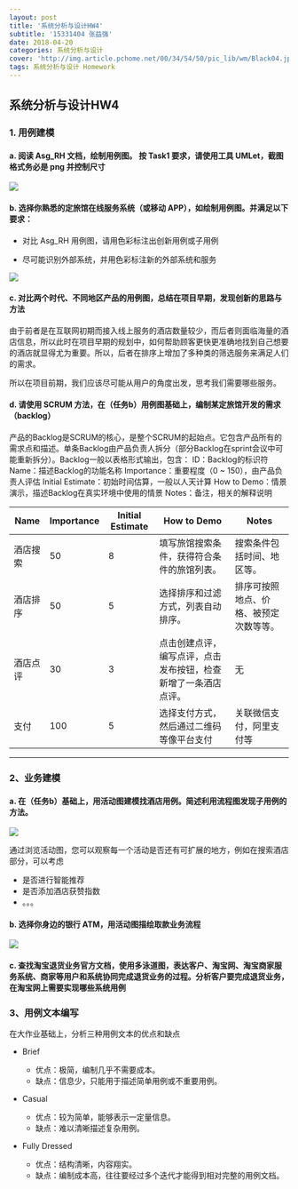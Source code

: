 ```yaml
---
layout: post
title: '系统分析与设计HW4'
subtitle: '15331404 张益强'
date: 2018-04-20
categories: 系统分析与设计  
cover: 'http://img.article.pchome.net/00/34/54/50/pic_lib/wm/Black04.jpg'
tags: 系统分析与设计 Homework
---
```


## 系统分析与设计HW4

### 1. 用例建模
#### a. 阅读 Asg_RH 文档，绘制用例图。 按 Task1 要求，请使用工具 UMLet，截图格式务必是 png 并控制尺寸

![](https://ws1.sinaimg.cn/large/c3af64f1gy1fqlwwt8spnj20xj0phn0s.jpg)


#### b. 选择你熟悉的定旅馆在线服务系统（或移动 APP），如绘制用例图。并满足以下要求：
- 对比 Asg_RH 用例图，请用色彩标注出创新用例或子用例

- 尽可能识别外部系统，并用色彩标注新的外部系统和服务

![](https://ws1.sinaimg.cn/large/c3af64f1gy1fqlwa9mcf5j20jf0pfgom.jpg)



#### c. 对比两个时代、不同地区产品的用例图，总结在项目早期，发现创新的思路与方法

由于前者是在互联网初期而接入线上服务的酒店数量较少，而后者则面临海量的酒店信息，所以此时在项目早期的规划中，如何帮助顾客更快更准确地找到自己想要的酒店就显得尤为重要。所以，后者在排序上增加了多种类的筛选服务来满足人们的需求。

所以在项目前期，我们应该尽可能从用户的角度出发，思考我们需要哪些服务。

#### d. 请使用 SCRUM 方法，在（任务b）用例图基础上，编制某定旅馆开发的需求 （backlog）

产品的Backlog是SCRUM的核心，是整个SCRUM的起始点。它包含产品所有的需求点和描述。单条Backlog由产品负责人拆分（部分Backlog在sprint会议中可能重新拆分）。Backlog一般以表格形式输出，包含：
ID：Backlog的标识符
Name：描述Backlog的功能名称
Importance：重要程度（0 ~ 150），由产品负责人评估
Initial Estimate：初始时间估算，一般以人天计算
How to Demo：情景演示，描述Backlog在真实环境中使用的情景
Notes：备注，相关的解释说明

|  Name| Importance|Initial Estimate|How to Demo| Notes|
|------|------|------|------|------|
|酒店搜索|50| 8|填写旅馆搜索条件，获得符合条件的旅馆列表。|搜索条件包括时间、地区等。|
|酒店排序|50|5|选择排序和过滤方式，列表自动排序。|排序可按照地点、价格、被预定次数等等。|
|酒店点评|30|3| 点击创建点评，编写点评，点击发布按钮，检查新增了一条酒店点评。| 无|
|支付|100|5|选择支付方式，然后通过二维码等像平台支付|关联微信支付，阿里支付等|


------

### 2、业务建模
#### a. 在（任务b）基础上，用活动图建模找酒店用例。简述利用流程图发现子用例的方法。

![](https://ws1.sinaimg.cn/large/c3af64f1gy1fqlx6clqgoj20g40onwey.jpg)

通过浏览活动图，您可以观察每一个活动是否还有可扩展的地方，例如在搜索酒店部分，可以考虑
- 是否进行智能推荐
- 是否添加酒店获赞指数
- 。。。


#### b. 选择你身边的银行 ATM，用活动图描绘取款业务流程
![](https://ws1.sinaimg.cn/large/c3af64f1gy1fqlxn6iglkj20ej0nbaat.jpg)

#### c. 查找淘宝退货业务官方文档，使用多泳道图，表达客户、淘宝网、淘宝商家服务系统、商家等用户和系统协同完成退货业务的过程。分析客户要完成退货业务，在淘宝网上需要实现哪些系统用例



### 3、用例文本编写

在大作业基础上，分析三种用例文本的优点和缺点

- Brief
	- 优点：极简，编制几乎不需要成本。
	- 缺点：信息少，只能用于描述简单用例或不重要用例。

- Casual
	- 优点：较为简单，能够表示一定量信息。
	- 缺点：难以清晰描述复杂用例。

- Fully Dressed
	- 优点：结构清晰，内容翔实。
	- 缺点：编制成本高，往往要经过多个迭代才能得到相对完整的用例文档。


